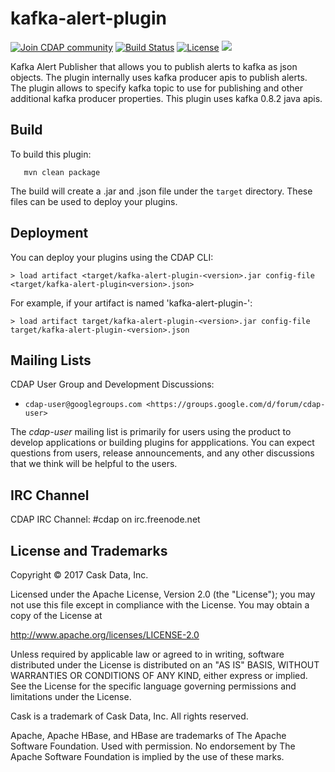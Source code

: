 # kafka-alert-plugin

<a href="https://cdap-users.herokuapp.com/"><img alt="Join CDAP community" src="https://cdap-users.herokuapp.com/badge.svg?t=kafka-alert-plugin"/></a> [![Build Status](https://travis-ci.org/hydrator/kafka-alert-plugin.svg?branch=master)](https://travis-ci.org/hydrator/kafka-alert-plugin) [![License](https://img.shields.io/badge/License-Apache%202.0-blue.svg)](https://opensource.org/licenses/Apache-2.0) []() <img src="https://cdap-users.herokuapp.com/assets/cm-available.svg"/>

Kafka Alert Publisher that allows you to publish alerts to kafka as json objects. The plugin internally uses kafka producer apis to publish alerts. 
The plugin allows to specify kafka topic to use for publishing and other additional kafka producer properties. 
This plugin uses kafka 0.8.2 java apis.

Build
-----
To build this plugin:

```
   mvn clean package
```    

The build will create a .jar and .json file under the ``target`` directory.
These files can be used to deploy your plugins.

Deployment
----------
You can deploy your plugins using the CDAP CLI:

    > load artifact <target/kafka-alert-plugin-<version>.jar config-file <target/kafka-alert-plugin<version>.json>

For example, if your artifact is named 'kafka-alert-plugin-<version>':

    > load artifact target/kafka-alert-plugin-<version>.jar config-file target/kafka-alert-plugin-<version>.json
    
## Mailing Lists

CDAP User Group and Development Discussions:

* `cdap-user@googlegroups.com <https://groups.google.com/d/forum/cdap-user>`

The *cdap-user* mailing list is primarily for users using the product to develop
applications or building plugins for appplications. You can expect questions from 
users, release announcements, and any other discussions that we think will be helpful 
to the users.

## IRC Channel

CDAP IRC Channel: #cdap on irc.freenode.net


## License and Trademarks

Copyright © 2017 Cask Data, Inc.

Licensed under the Apache License, Version 2.0 (the "License"); you may not use this file except
in compliance with the License. You may obtain a copy of the License at

http://www.apache.org/licenses/LICENSE-2.0

Unless required by applicable law or agreed to in writing, software distributed under the 
License is distributed on an "AS IS" BASIS, WITHOUT WARRANTIES OR CONDITIONS OF ANY KIND, 
either express or implied. See the License for the specific language governing permissions 
and limitations under the License.

Cask is a trademark of Cask Data, Inc. All rights reserved.

Apache, Apache HBase, and HBase are trademarks of The Apache Software Foundation. Used with
permission. No endorsement by The Apache Software Foundation is implied by the use of these marks.  
